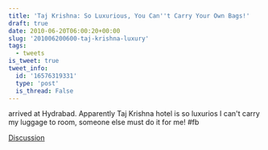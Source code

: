 ```yaml
---
title: 'Taj Krishna: So Luxurious, You Can''t Carry Your Own Bags!'
draft: true
date: 2010-06-20T06:00:20+00:00
slug: '201006200600-taj-krishna-luxury'
tags:
  - tweets
is_tweet: true
tweet_info:
  id: '16576319331'
  type: 'post'
  is_thread: False
---
```




arrived at Hydrabad. Apparently Taj Krishna hotel is so luxurios I can't carry my luggage to room, someone else must do it for me! #fb

[Discussion](https://x.com/sytelus/status/16576319331)

